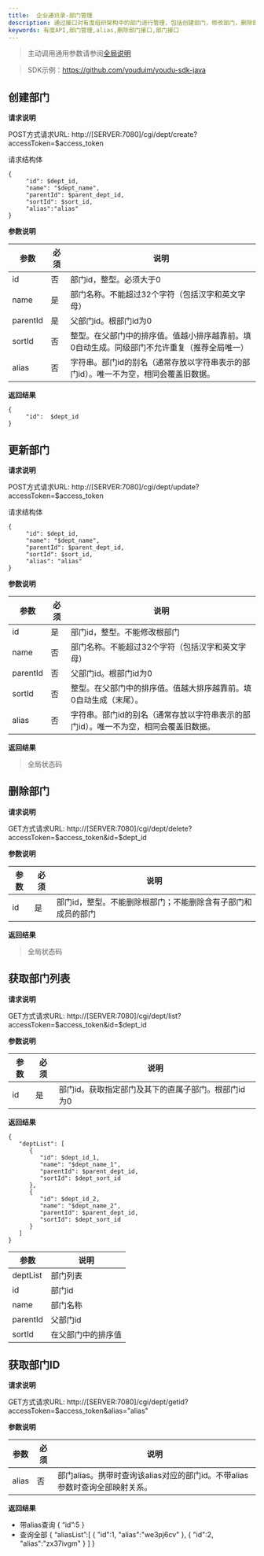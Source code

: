 ```yaml
---
title:  企业通讯录-部门管理
description: 通过接口对有度组织架构中的部门进行管理，包括创建部门，修改部门，删除部门，获取部门列表，通过别名获取部门id，获取所有部门别名
keywords: 有度API,部门管理,alias,删除部门接口,部门接口
---
```


> 主动调用通用参数请参阅[全局说明](c01_00002.md#_2)

> SDK示例：https://github.com/youduim/youdu-sdk-java

## 创建部门

**请求说明**

POST方式请求URL:
http://[SERVER:7080]/cgi/dept/create?accessToken=$access_token

请求结构体

```
{
     "id": $dept_id,
     "name": "$dept_name",
     "parentId": $parent_dept_id,
     "sortId": $sort_id,
     "alias":"alias"
}
```

**参数说明**

| 参数     | 必须 | 说明                                                         |
| -------- | ---- | ------------------------------------------------------------ |
| id       | 否   | 部门id，整型。必须大于0                                      |
| name     | 是   | 部门名称。不能超过32个字符（包括汉字和英文字母）             |
| parentId | 是   | 父部门id。根部门id为0                                        |
| sortId   | 否   | 整型。在父部门中的排序值。值越小排序越靠前。填0自动生成。同级部门不允许重复（推荐全局唯一） |
| alias    | 否   | 字符串。部门id的别名（通常存放以字符串表示的部门id）。唯一不为空，相同会覆盖旧数据。 |

**返回结果**

```
{
     "id":  $dept_id
}
```

## 更新部门

**请求说明**

POST方式请求URL:
http://[SERVER:7080]/cgi/dept/update?accessToken=$access_token

请求结构体

```
{
     "id": $dept_id,
     "name": "$dept_name",
     "parentId": $parent_dept_id,
     "sortId": $sort_id,
     "alias": "alias"
}
```

**参数说明**

| 参数     | 必须 | 说明                                                         |
| -------- | ---- | ------------------------------------------------------------ |
| id       | 是   | 部门id，整型。不能修改根部门                                 |
| name     | 否   | 部门名称。不能超过32个字符（包括汉字和英文字母）             |
| parentId | 否   | 父部门id。根部门id为0                                        |
| sortId   | 否   | 整型。在父部门中的排序值。值越大排序越靠前。填0自动生成（末尾）。 |
| alias    | 否   | 字符串。部门id的别名（通常存放以字符串表示的部门id）。唯一不为空，相同会覆盖旧数据。 |

**返回结果**

> 全局状态码

## 删除部门

**请求说明**

GET方式请求URL:
http://[SERVER:7080]/cgi/dept/delete?accessToken=$access_token&id=$dept_id

**参数说明**

| 参数 | 必须 | 说明                                                         |
| ---- | ---- | ------------------------------------------------------------ |
| id   | 是   | 部门id，整型。不能删除根部门；不能删除含有子部门和成员的部门 |

**返回结果**

> 全局状态码

## 获取部门列表

**请求说明**

GET方式请求URL:
http://[SERVER:7080]/cgi/dept/list?accessToken=$access_token&id=$dept_id

**参数说明**

| 参数 | 必须 | 说明                                                |
| ---- | ---- | --------------------------------------------------- |
| id   | 是   | 部门id。获取指定部门及其下的直属子部门。根部门id为0 |

**返回结果**

```
{
   "deptList": [
      {
         "id": $dept_id_1,
         "name": "$dept_name_1",
         "parentId": $parent_dept_id,
         "sortId": $dept_sort_id
      },
      {
         "id": $dept_id_2,
         "name": "$dept_name_2",
         "parentId": $parent_dept_id,
         "sortId": $dept_sort_id
      }
   ]
}
```

| 参数     | 说明               |
| -------- | ------------------ |
| deptList | 部门列表           |
| id       | 部门id             |
| name     | 部门名称           |
| parentId | 父部门id           |
| sortId   | 在父部门中的排序值 |

## 获取部门ID

**请求说明**

GET方式请求URL:
http://[SERVER:7080]/cgi/dept/getid?accessToken=$access_token&alias="alias"

**参数说明**

| 参数 | 必须 | 说明                                                         |
| ----- | ---- | ------------------------------------------------------------ |
| alias | 否 | 部门alias。携带时查询该alias对应的部门id。不带alias参数时查询全部映射关系。 |

**返回结果**

- 带alias查询 { “id”:5 }
- 查询全部 { “aliasList”:[ { "id":1, "alias":"we3pj6cv" }, { "id":2, "alias":"zx37ivgm" } ] }